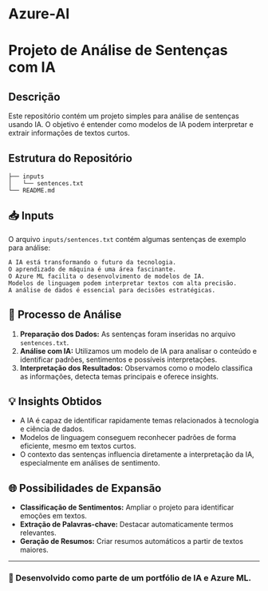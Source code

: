 # Azure-AI

# Projeto de Análise de Sentenças com IA

## Descrição

Este repositório contém um projeto simples para análise de sentenças usando IA. O objetivo é entender como modelos de IA podem interpretar e extrair informações de textos curtos.

## Estrutura do Repositório

```
├── inputs
│   └── sentences.txt
└── README.md
```

## 📥 Inputs

O arquivo `inputs/sentences.txt` contém algumas sentenças de exemplo para análise:

```
A IA está transformando o futuro da tecnologia.
O aprendizado de máquina é uma área fascinante.
O Azure ML facilita o desenvolvimento de modelos de IA.
Modelos de linguagem podem interpretar textos com alta precisão.
A análise de dados é essencial para decisões estratégicas.
```

## 🚀 Processo de Análise

1. **Preparação dos Dados:** As sentenças foram inseridas no arquivo `sentences.txt`.
2. **Análise com IA:** Utilizamos um modelo de IA para analisar o conteúdo e identificar padrões, sentimentos e possíveis interpretações.
3. **Interpretação dos Resultados:** Observamos como o modelo classifica as informações, detecta temas principais e oferece insights.

## 💡 Insights Obtidos

- A IA é capaz de identificar rapidamente temas relacionados à tecnologia e ciência de dados.
- Modelos de linguagem conseguem reconhecer padrões de forma eficiente, mesmo em textos curtos.
- O contexto das sentenças influencia diretamente a interpretação da IA, especialmente em análises de sentimento.

## 🌐 Possibilidades de Expansão

- **Classificação de Sentimentos:** Ampliar o projeto para identificar emoções em textos.
- **Extração de Palavras-chave:** Destacar automaticamente termos relevantes.
- **Geração de Resumos:** Criar resumos automáticos a partir de textos maiores.


---

### 🤖 Desenvolvido como parte de um portfólio de IA e Azure ML.
